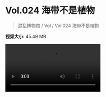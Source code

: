# Vol.024 海带不是植物

> 混乱博物馆 / Vol / Vol.024 海带不是植物

**视频大小**: 45.49 MB

<div class="video"><video src="https://file.hsyhx.top/video/混乱博物馆/Vol/024.mp4" controls preload>🤔 您的浏览器不支持 video 标签</video></div>